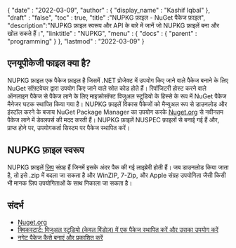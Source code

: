 {
  "date" : "2022-03-09",
  "author" : {
    "display_name" : "Kashif Iqbal"
},
  "draft" : "false",
  "toc" : true,
  "title" :"NUPKG फ़ाइल - NuGet पैकेज फ़ाइल",
  "description":"NUPKG फ़ाइल स्वरूप और API के बारे में जानें जो NUPKG फ़ाइलें बना और खोल सकते हैं।",
  "linktitle" : "NUPKG",
  "menu" : {
    "docs" : {
      "parent" : "programming"
}
},
  "lastmod" : "2022-03-09"
}

## एनयूपीकेजी फाइल क्या है?

NUPKG फ़ाइल एक पैकेज फ़ाइल है जिसमें .NET प्रोजेक्ट में उपयोग किए जाने वाले पैकेज बनाने के लिए NuGet सॉफ़्टवेयर द्वारा उपयोग किए जाने वाले स्रोत कोड होते हैं। रिपॉजिटरी होस्ट करने वाले ऑनलाइन पैकेज से पैकेज लाने के लिए माइक्रोसॉफ्ट विजुअल स्टूडियो के हिस्से के रूप में NuGet पैकेज मैनेजर घटक स्थापित किया गया है। NUPKG फ़ाइलें विकास पैकेजों को मैन्युअल रूप से डाउनलोड और इंस्टॉल करने के बजाय NuGet Package Manager का उपयोग करके [Nuget.org](https://nuget.org) से नवीनतम पैकेज लाने में डेवलपर्स की मदद करती हैं। NUPKG फ़ाइलें NUSPEC फ़ाइलों से बनाई गई हैं और, प्राप्त होने पर, उपयोगकर्ता सिस्टम पर पैकेज स्थापित करें।

## NUPKG फ़ाइल स्वरूप

NUPKG फ़ाइलें [ज़िप](/hi/संपीड़न/ज़िप/) संग्रह हैं जिनमें इसके अंदर पैक की गई लाइब्रेरी होती हैं। जब डाउनलोड किया जाता है, तो इसे .zip में बदला जा सकता है और WinZIP, 7-Zip, और Apple संग्रह उपयोगिता जैसी किसी भी मानक ज़िप उपयोगिताओं के साथ निकाला जा सकता है।

## संदर्भ

* [Nuget.org](https://nuget.org)
* [क्विकस्टार्ट: विजुअल स्टूडियो (केवल विंडोज़) में एक पैकेज स्थापित करें और उसका उपयोग करें](https://learn.microsoft.com/en-us/nuget/quickstart/install-and-use-a-package-in-visual-studio)
* [नगेट पैकेज कैसे बनाएं और प्रकाशित करें](https://learn.microsoft.com/en-us/nuget/quickstart/create-and-publish-a-package-using-visual-studio?tabs=netcore-cli)

